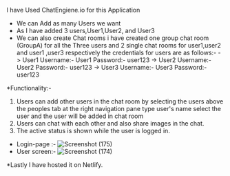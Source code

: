I have Used ChatEngiene.io for this Application 
* We can Add as many Users we want 
* As I have added 3 users,User1,User2, and User3
* We can also create Chat rooms i have created one group chat room (GroupA) for all the Three users and 2 single chat rooms for user1,user2 and user1 ,user3 respectively
  the credentials for users are as follows:-
-> User1    Username:- User1
         Password:- user123
-> User2    Username:- User2
         Password:- user123
-> User3    Username:- User3
         Password:- user123
         
*Functionality:-
1. Users can add other users in the chat room by selecting the users above the peoples tab at the right navigation pane type user's name select the user and the user will be added in chat room
2. Users can chat with each other and also share images in the chat.
3. The active status is shown while the user is logged in.
   
* Login-page :-
![Screenshot (175)](https://github.com/Revatigoyal/ChatApp/assets/96240425/1f415b0e-afd6-4e6e-8bd9-9e9a3c7b3d00)
* User screen:-
![Screenshot (174)](https://github.com/Revatigoyal/ChatApp/assets/96240425/1a54cac0-efd9-42bd-a4ae-353a89140da9)


*Lastly I have hosted it on Netlify. 
